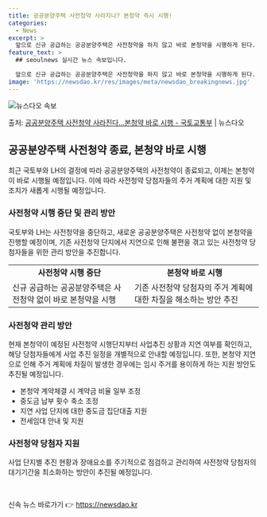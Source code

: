 ```yaml
---
title: 공공분양주택 사전청약 사라지나? 본청약 즉시 시행!
categories:
  - News
excerpt: >
  앞으로 신규 공급하는 공공분양주택은 사전청약을 하지 않고 바로 본청약을 시행하게 된다. 또 본청약 계약 체결…
feature_text: >
  ## seoulnews 실시간 뉴스 속보입니다.

  앞으로 신규 공급하는 공공분양주택은 사전청약을 하지 않고 바로 본청약을 시행하게 된다. 또 본청약 계약 체결…
image: 'https://newsdao.kr/res/images/meta/newsdao_breakingnews.jpg'
---
```


![뉴스다오 속보](https://newsdao.kr/res/images/meta/newsdao_breakingnews.jpg)

<p>출처: <a href="https://newsdao.kr/3809" rel="dofollow">공공분양주택 사전청약 사라진다…본청약 바로 시행 - 국토교통부</a> | 뉴스다오</p>

<h2 data-ke-size="size26">공공분양주택 사전청약 종료, 본청약 바로 시행</h2>
<p data-ke-size="size16">최근 국토부와 LH의 결정에 따라 공공분양주택의 사전청약이 종료되고, 이제는 본청약이 바로 시행될 예정입니다. 이에 따라 사전청약 당첨자들의 주거 계획에 대한 지원 및 조치가 새롭게 시행될 예정입니다.</p>

<h3 data-ke-size="size23">사전청약 시행 중단 및 관리 방안</h3>
<p data-ke-size="size16">국토부와 LH는 사전청약을 중단하고, 새로운 공공분양주택은 사전청약 없이 본청약을 진행할 예정이며, 기존 사전청약 단지에서 지연으로 인해 불편을 겪고 있는 사전청약 당첨자들을 위한 관리 방안을 추진합니다.</p>

<table>
  <tr>
    <td style="text-align: center; height: 17px;"><b>사전청약 시행 중단</b></td>
    <td style="text-align: center; height: 17px;"><b>본청약 바로 시행</b></td>
  </tr>
  <tr>
    <td>신규 공급하는 공공분양주택은 사전청약 없이 바로 본청약을 시행</td>
    <td>기존 사전청약 당첨자의 주거 계획에 대한 차질을 해소하는 방안 추진</td>
  </tr>
</table>

<h3 data-ke-size="size23">사전청약 관리 방안</h3>
<p data-ke-size="size16">현재 본청약이 예정된 사전청약 시행단지부터 사업추진 상황과 지연 여부를 확인하고, 해당 당첨자들에게 사업 추진 일정을 개별적으로 안내할 예정입니다. 또한, 본청약 지연으로 인해 주거 계획에 차질이 발생한 경우에는 임시 주거를 용이하게 하는 지원 방안도 추진될 예정입니다.</p>

<ul>
  <li>본청약 계약체결 시 계약금 비율 일부 조정</li>
  <li>중도금 납부 횟수 축소 조정</li>
  <li>지연 사업 단지에 대한 중도금 집단대출 지원</li>
  <li>전세임대 안내 및 지원</li>
</ul>

<h3 data-ke-size="size23">사전청약 당첨자 지원</h3>
<p data-ke-size="size16">사업 단지별 추진 현황과 장애요소를 주기적으로 점검하고 관리하여 사전청약 당첨자의 대기기간을 최소화하는 방안이 추진될 예정입니다.</p>

<p data-ke-size="size16">&nbsp;</p> 

신속 뉴스 바로가기 👉 <a href="https://newsdao.kr" rel="dofollow">https://newsdao.kr</a>


